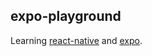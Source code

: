## expo-playground

Learning [react-native] and [expo].

[react-native]: https://reactnative.dev/
[expo]: https://expo.dev/
